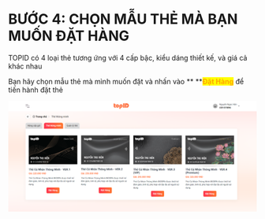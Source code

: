 # BƯỚC 4: CHỌN MẪU THẺ MÀ BẠN MUỐN ĐẶT HÀNG

TOPID có 4 loại thẻ tương ứng với 4 cấp bậc, kiểu dáng thiết kế, và giá cả khác nhau

Bạn hãy chọn mẫu thẻ mà mình muốn đặt và nhấn vào ** **<mark style="color:orange;">**Đặt Hàng**</mark> để tiến hành đặt thẻ&#x20;

![](<../../../.gitbook/assets/image (21).png>)
